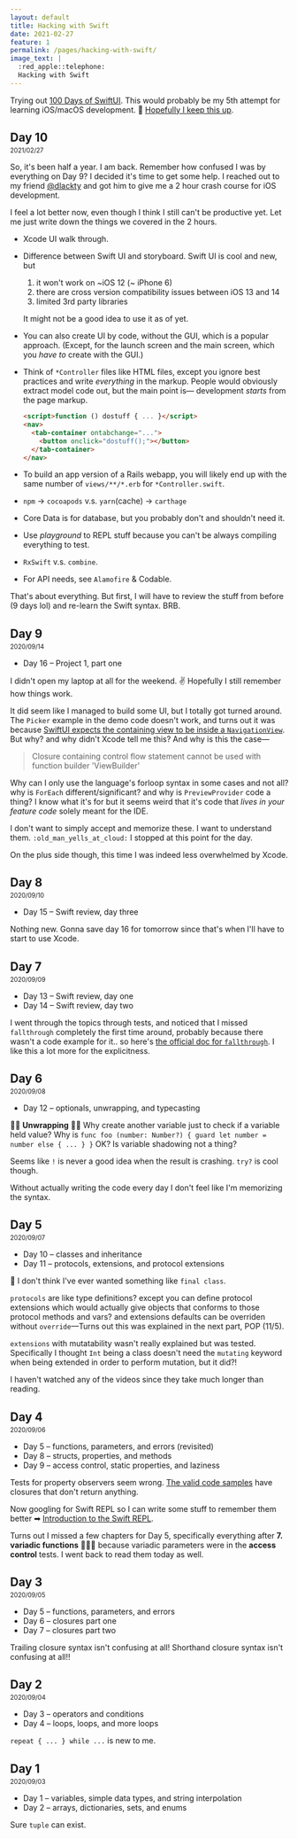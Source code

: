 ```yaml
---
layout: default
title: Hacking with Swift
date: 2021-02-27
feature: 1
permalink: /pages/hacking-with-swift/
image_text: |
  :red_apple::telephone:
  Hacking with Swift
---
```


Trying out [100 Days of SwiftUI](https://www.hackingwithswift.com/100/swiftui). This would probably be my 5th attempt for learning iOS/macOS development. 🤞 [Hopefully I keep this up](https://mobile.twitter.com/muanchiou/status/1302195083333206017).

## Day 10
2021/02/27

So, it's been half a year. I am back. Remember how confused I was by everything on Day 9? I decided it's time to get some help. I reached out to my friend [@dlackty](https://twitter.com/dlackty) and got him to give me a 2 hour crash course for iOS development. 

I feel a lot better now, even though I think I still can't be productive yet. Let me just write down the things we covered in the 2 hours.

- Xcode UI walk through.

- Difference between Swift UI and storyboard. Swift UI is cool and new, but 

   1. it won't work on ~iOS 12 (~ iPhone 6)
   2. there are cross version compatibility issues between iOS 13 and 14
   3. limited 3rd party libraries
   
  It might not be a good idea to use it as of yet. 

- You can also create UI by code, without the GUI, which is a popular approach. (Except, for the launch screen and the main screen, which you *have to* create with the GUI.)

- Think of `*Controller` files like HTML files, except you ignore best practices and write *everything* in the markup. People would obviously extract model code out, but the main point is— development _starts_ from the page markup. 

  ```html
  <script>function () dostuff { ... }</script>
  <nav>
    <tab-container ontabchange="...">
      <button onclick="dostuff();"></button>
    </tab-container>
  </nav>
  ```

- To build an app version of a Rails webapp, you will likely end up with the same number of `views/**/*.erb` for `*Controller.swift`.

- `npm` -> `cocoapods` v.s. `yarn`(cache) -> `carthage` 

- Core Data is for database, but you probably don't and shouldn't need it.

- Use _playground_ to REPL stuff because you can't be always compiling everything to test.

- `RxSwift` v.s. `combine`.

- For API needs, see `Alamofire` & Codable.

That's about everything. But first, I will have to review the stuff from before (9 days lol) and re-learn the Swift syntax. BRB.

## Day 9
2020/09/14

- Day 16 – Project 1, part one

I didn't open my laptop at all for the weekend. ✌️ Hopefully I still remember how things work.

It did seem like I managed to build some UI, but I totally got turned around. The `Picker` example in the demo code doesn't work, and turns out it was because [SwiftUI expects the containing view to be inside a `NavigationView`](https://www.hackingwithswift.com/quick-start/swiftui/how-to-fix-a-form-picker-or-a-navigationlink-that-isnt-tappable). But why? and why didn't Xcode tell me this? And why is this the case—

> Closure containing control flow statement cannot be used with function builder 'ViewBuilder'

Why can I only use the language's forloop syntax in some cases and not all? why is `ForEach` different/significant? and why is `PreviewProvider` code a thing? I know what it's for but it seems weird that it's code that _lives in your feature code_ solely meant for the IDE.

I don't want to simply accept and memorize these. I want to understand them. `:old_man_yells_at_cloud:` I stopped at this point for the day.

On the plus side though, this time I was indeed less overwhelmed by Xcode.

## Day 8
2020/09/10

- Day 15 – Swift review, day three

Nothing new. Gonna save day 16 for tomorrow since that's when I'll have to start to use Xcode.

## Day 7
2020/09/09

- Day 13 – Swift review, day one
- Day 14 – Swift review, day two

I went through the topics through tests, and noticed that I missed `fallthrough` completely the first time around, probably because there wasn't a code example for it.. so here's [the official doc for `fallthrough`](https://docs.swift.org/swift-book/LanguageGuide/ControlFlow.html#ID140). I like this a lot more for the explicitness.


## Day 6
2020/09/08

- Day 12 – optionals, unwrapping, and typecasting

🤔🤔 **Unwrapping** 🤔🤔
Why create another variable just to check if a variable held value? 
Why is `func foo (number: Number?) { guard let number = number else { ... } }` OK? Is variable shadowing not a thing?

Seems like `!` is never a good idea when the result is crashing. `try?` is cool though.

Without actually writing the code every day I don't feel like I'm memorizing the syntax. 

## Day 5
2020/09/07

- Day 10 – classes and inheritance
- Day 11 – protocols, extensions, and protocol extensions

🤔 I don't think I've ever wanted something like `final class`.

`protocols` are like type definitions? except you can define protocol extensions which would actually give objects that conforms to those protocol methods and vars? and extensions defaults can be overriden without `override`––Turns out this was explained in the next part, POP (11/5).

`extensions` with mutatability wasn't really explained but was tested. Specifically I thought `Int` being a class doesn't need the `mutating` keyword when being extended in order to perform mutation, but it did?!

I haven't watched any of the videos since they take much longer than reading.

## Day 4
2020/09/06

- Day 5 – functions, parameters, and errors (revisited)
- Day 8 – structs, properties, and methods
- Day 9 – access control, static properties, and laziness

Tests for property observers seem wrong. [The valid code samples](https://www.hackingwithswift.com/review/property-observers) have closures that don't return anything.

Now googling for Swift REPL so I can write some stuff to remember them better ➡ [Introduction to the Swift REPL](https://developer.apple.com/swift/blog/?id=18).

Turns out I missed a few chapters for Day 5, specifically everything after **7. variadic functions** 🤦🏻‍♀️ because variadic parameters were in the **access control** tests. I went back to read them today as well.

## Day 3
2020/09/05

- Day 5 – functions, parameters, and errors
- Day 6 – closures part one
- Day 7 – closures part two

Trailing closure syntax isn't confusing at all! Shorthand closure syntax isn't confusing at all!!

## Day 2
2020/09/04

- Day 3 – operators and conditions
- Day 4 – loops, loops, and more loops

`repeat { ... } while ...` is new to me.

## Day 1
2020/09/03

- Day 1 – variables, simple data types, and string interpolation
- Day 2 – arrays, dictionaries, sets, and enums

Sure `tuple` can exist.

<style>
  h2 + p { margin-top: -1.2em; font-size: .8em; }
  article ul { list-style: square; }
</style>
